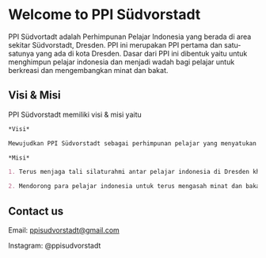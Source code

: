 # Welcome to PPI Südvorstadt

PPI Südvortadt adalah Perhimpunan Pelajar Indonesia yang berada di area sekitar Südvorstadt, Dresden.
PPI ini merupakan PPI pertama dan satu-satunya yang ada di kota Dresden.
Dasar dari PPI ini dibentuk yaitu untuk menghimpun pelajar indonesia dan menjadi wadah bagi pelajar untuk berkreasi dan mengembangkan minat dan bakat.

## Visi & Misi

PPI Südvorstadt memiliki visi & misi yaitu

```markdown
*Visi*

Mewujudkan PPI Südvorstadt sebagai perhimpunan pelajar yang menyatukan rasa kebersamaan sesama pelajar asal Indonesia yang memiliki semangat persaudaraan dan kepedulian terhadap kehidupan bermasyarakat. 

*Misi*

1. Terus menjaga tali silaturahmi antar pelajar indonesia di Dresden khususnya dengan lebih aktif bersosialisasi melalui berbagai kegiatan kebersamaan.

2. Mendorong para pelajar indonesia untuk terus mengasah minat dan bakatnya baik itu dari sisi akademis maupun non-akademis.
```

## Contact us

Email: ppisudvorstadt@gmail.com

Instagram: @ppisudvorstadt
